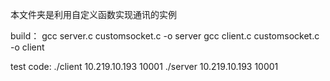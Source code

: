 本文件夹是利用自定义函数实现通讯的实例

build：
	gcc server.c customsocket.c -o server
	gcc client.c customsocket.c -o client

test code:
	./client 10.219.10.193 10001
	./server 10.219.10.193 10001
